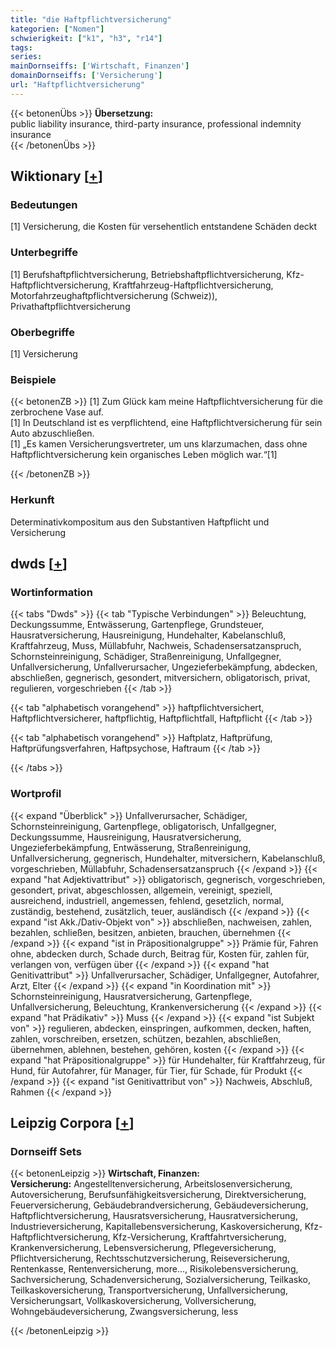 ```yaml
---
title: "die Haftpflichtversicherung"
kategorien: ["Nomen"]
schwierigkeit: ["k1", "h3", "r14"]
tags:
series:
mainDornseiffs: ['Wirtschaft, Finanzen']
domainDornseiffs: ['Versicherung']
url: "Haftpflichtversicherung"
---
```


{{< betonenÜbs >}}
**Übersetzung:**  
public liability insurance, third-party insurance, professional indemnity insurance  
{{< /betonenÜbs >}}

## Wiktionary [[+](https://de.wiktionary.org/wiki/Haftpflichtversicherung)]

### Bedeutungen
[1] Versicherung, die Kosten für versehentlich entstandene Schäden deckt  

### Unterbegriffe
[1] Berufshaftpflichtversicherung, Betriebshaftpflichtversicherung, Kfz-Haftpflichtversicherung, Kraftfahrzeug-Haftpflichtversicherung, Motorfahrzeughaftpflichtversicherung (Schweiz)), Privathaftpflichtversicherung  

### Oberbegriffe
[1] Versicherung  

### Beispiele
{{< betonenZB >}}
[1] Zum Glück kam meine Haftpflichtversicherung für die zerbrochene Vase auf.  
[1] In Deutschland ist es verpflichtend, eine Haftpflichtversicherung für sein Auto abzuschließen.  
[1] „Es kamen Versicherungsvertreter, um uns klarzumachen, dass ohne Haftpflichtversicherung kein organisches Leben möglich war.“[1]  

{{< /betonenZB >}}
### Herkunft
Determinativkompositum aus den Substantiven Haftpflicht und Versicherung  



## dwds [[+](https://www.dwds.de/wb/Haftpflichtversicherung)]

### Wortinformation
{{< tabs "Dwds" >}}
{{< tab "Typische Verbindungen" >}}
Beleuchtung, Deckungssumme, Entwässerung, Gartenpflege, Grundsteuer, Hausratversicherung, Hausreinigung, Hundehalter, Kabelanschluß, Kraftfahrzeug, Muss, Müllabfuhr, Nachweis, Schadensersatzanspruch, Schornsteinreinigung, Schädiger, Straßenreinigung, Unfallgegner, Unfallversicherung, Unfallverursacher, Ungezieferbekämpfung, abdecken, abschließen, gegnerisch, gesondert, mitversichern, obligatorisch, privat, regulieren, vorgeschrieben
{{< /tab >}}

{{< tab "alphabetisch vorangehend" >}}
haftpflichtversichert, Haftpflichtversicherer, haftpflichtig, Haftpflichtfall, Haftpflicht
{{< /tab >}}

{{< tab "alphabetisch vorangehend" >}}
Haftplatz, Haftprüfung, Haftprüfungsverfahren, Haftpsychose, Haftraum
{{< /tab >}}

{{< /tabs >}}

### Wortprofil
{{< expand "Überblick" >}} Unfallverursacher, Schädiger, Schornsteinreinigung, Gartenpflege, obligatorisch, Unfallgegner, Deckungssumme, Hausreinigung, Hausratversicherung, Ungezieferbekämpfung, Entwässerung, Straßenreinigung, Unfallversicherung, gegnerisch, Hundehalter, mitversichern, Kabelanschluß, vorgeschrieben, Müllabfuhr, Schadensersatzanspruch {{< /expand >}}
{{< expand "hat Adjektivattribut" >}} obligatorisch, gegnerisch, vorgeschrieben, gesondert, privat, abgeschlossen, allgemein, vereinigt, speziell, ausreichend, industriell, angemessen, fehlend, gesetzlich, normal, zuständig, bestehend, zusätzlich, teuer, ausländisch {{< /expand >}}
{{< expand "ist Akk./Dativ-Objekt von" >}} abschließen, nachweisen, zahlen, bezahlen, schließen, besitzen, anbieten, brauchen, übernehmen {{< /expand >}}
{{< expand "ist in Präpositionalgruppe" >}} Prämie für, Fahren ohne, abdecken durch, Schade durch, Beitrag für, Kosten für, zahlen für, verlangen von, verfügen über {{< /expand >}}
{{< expand "hat Genitivattribut" >}} Unfallverursacher, Schädiger, Unfallgegner, Autofahrer, Arzt, Elter {{< /expand >}}
{{< expand "in Koordination mit" >}} Schornsteinreinigung, Hausratversicherung, Gartenpflege, Unfallversicherung, Beleuchtung, Krankenversicherung {{< /expand >}}
{{< expand "hat Prädikativ" >}} Muss {{< /expand >}}
{{< expand "ist Subjekt von" >}} regulieren, abdecken, einspringen, aufkommen, decken, haften, zahlen, vorschreiben, ersetzen, schützen, bezahlen, abschließen, übernehmen, ablehnen, bestehen, gehören, kosten {{< /expand >}}
{{< expand "hat Präpositionalgruppe" >}} für Hundehalter, für Kraftfahrzeug, für Hund, für Autofahrer, für Manager, für Tier, für Schade, für Produkt {{< /expand >}}
{{< expand "ist Genitivattribut von" >}} Nachweis, Abschluß, Rahmen {{< /expand >}}

## Leipzig Corpora [[+](https://corpora.uni-leipzig.de/en/res?word=Haftpflichtversicherung&corpusId=deu_newscrawl-public_2018)]

### Dornseiff Sets
{{< betonenLeipzig >}}
**Wirtschaft, Finanzen:**  
**Versicherung:** Angestelltenversicherung, Arbeitslosenversicherung, Autoversicherung, Berufsunfähigkeitsversicherung, Direktversicherung, Feuerversicherung, Gebäudebrandversicherung, Gebäudeversicherung, Haftpflichtversicherung, Hausratsversicherung, Hausratversicherung, Industrieversicherung, Kapitallebensversicherung, Kaskoversicherung, Kfz-Haftpflichtversicherung, Kfz-Versicherung, Kraftfahrtversicherung, Krankenversicherung, Lebensversicherung, Pflegeversicherung, Pflichtversicherung, Rechtsschutzversicherung, Reiseversicherung, Rentenkasse, Rentenversicherung, more..., Risikolebensversicherung, Sachversicherung, Schadenversicherung, Sozialversicherung, Teilkasko, Teilkaskoversicherung, Transportversicherung, Unfallversicherung, Versicherungsart, Vollkaskoversicherung, Vollversicherung, Wohngebäudeversicherung, Zwangsversicherung, less  

{{< /betonenLeipzig >}}
